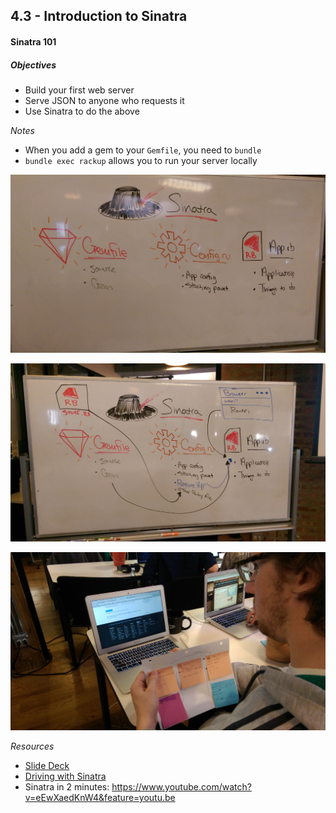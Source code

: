 ## 4.3 - Introduction to Sinatra

#### Sinatra 101

##### Objectives

- Build your first web server
- Serve JSON to anyone who requests it
- Use Sinatra to do the above

*Notes*

- When you add a gem to your `Gemfile`, you need to `bundle`
- `bundle exec rackup` allows you to run your server locally

![sinatra.jpg](sinatra.jpg)

![sinatra_lab.jpg](sinatra_lab.jpg)

![jeff.jpg](jeff.jpg)

*Resources*

* <a href='https://presentations.generalassemb.ly/941709d81756ce8a1728#/'>Slide Deck</a>
* <a href='https://github.com/code-for-coffee/driving_with_sinatra'>Driving with Sinatra</a>
* Sinatra in 2 minutes: https://www.youtube.com/watch?v=eEwXaedKnW4&feature=youtu.be
